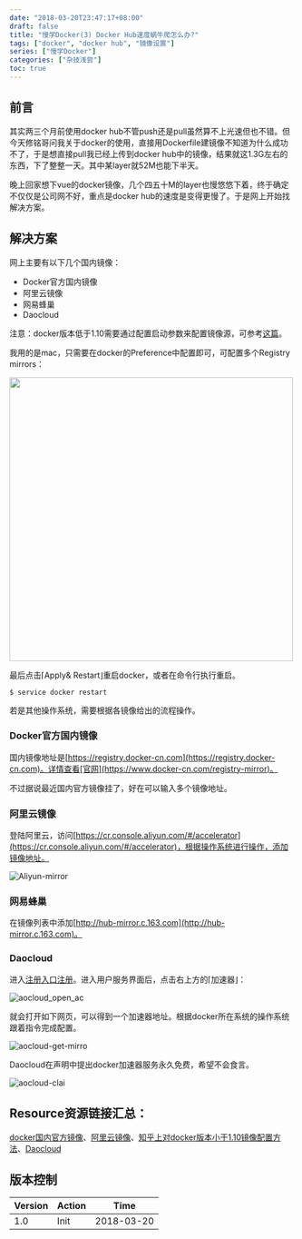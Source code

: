 ```yaml
---
date: "2018-03-20T23:47:17+08:00"
draft: false
title: "慢学Docker(3) Docker Hub速度蜗牛爬怎么办?"
tags: ["docker", "docker hub", "镜像设置"]
series: ["慢学Docker"]
categories: ["杂技浅尝"]
toc: true
---
```


## 前言

其实两三个月前使用docker hub不管push还是pull虽然算不上光速但也不错。但今天修铭哥问我关于docker的使用，直接用Dockerfile建镜像不知道为什么成功不了，于是想直接pull我已经上传到docker hub中的镜像，结果就这1.3G左右的东西，下了整整一天。其中某layer就52M也能下半天。

晚上回家想下vue的docker镜像，几个四五十M的layer也慢悠悠下着，终于确定不仅仅是公司网不好，重点是docker hub的速度是变得更慢了。于是网上开始找解决方案。

## 解决方案

网上主要有以下几个国内镜像：

* Docker官方国内镜像
* 阿里云镜像
* 网易蜂巢
* Daocloud

注意：docker版本低于1.10需要通过配置启动参数来配置镜像源，可参考[这篇](https://www.zhihu.com/question/55135855)。

我用的是mac，只需要在docker的Preference中配置即可，可配置多个Registry mirrors：

<img name="docker-mirror" src="/images/series/慢学Docker/3/Docker-mirror.png" width='500px'/>

最后点击⌈Apply& Restart⌋重启docker，或者在命令行执行重启。

```shell
$ service docker restart  
```

若是其他操作系统，需要根据各镜像给出的流程操作。

### Docker官方国内镜像

国内镜像地址是[https://registry.docker-cn.com](https://registry.docker-cn.com)。详情查看[官网](https://www.docker-cn.com/registry-mirror)。

不过据说最近国内官方镜像挂了，好在可以输入多个镜像地址。

### 阿里云镜像

登陆阿里云，访问[https://cr.console.aliyun.com/#/accelerator](https://cr.console.aliyun.com/#/accelerator)，根据操作系统进行操作，添加镜像地址。

![Aliyun-mirror](/images/series/慢学Docker/3/Aliyun-mirror.png)

### 网易蜂巢

在镜像列表中添加[http://hub-mirror.c.163.com](http://hub-mirror.c.163.com)。

### Daocloud

进入[注册入口注册](https://account.daocloud.io/signin)。进入用户服务界面后，点击右上方的⌈加速器⌋：

![aocloud_open_ac](/images/series/慢学Docker/3/Daocloud-open-acc.png)

就会打开如下网页，可以得到一个加速器地址。根据docker所在系统的操作系统跟着指令完成配置。

![aocloud-get-mirro](/images/series/慢学Docker/3/Daocloud-get-mirror.png)

Daocloud在声明中提出docker加速器服务永久免费，希望不会食言。

![aocloud-clai](/images/series/慢学Docker/3/Daocloud-claim.png)

## Resource资源链接汇总：

[docker国内官方镜像](https://www.docker-cn.com/registry-mirror)、[阿里云镜像](https://cr.console.aliyun.com/#/accelerator)、[知乎上对docker版本小于1.10镜像配置方法](https://www.zhihu.com/question/55135855)、[Daocloud](https://account.daocloud.io/signin)

## 版本控制

| Version | Action | Time       |
| ------- | ------ | ---------- |
| 1.0     | Init   | 2018-03-20 |